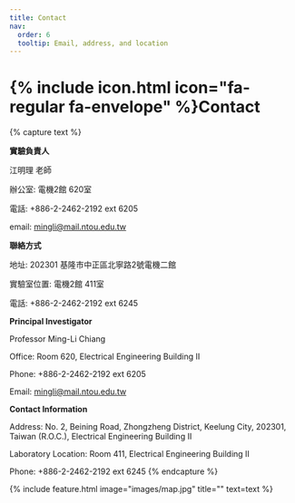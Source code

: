 ```yaml
---
title: Contact
nav:
  order: 6
  tooltip: Email, address, and location
---
```


# {% include icon.html icon="fa-regular fa-envelope" %}Contact


{% capture text %}

**實驗負責人**  

江明理 老師

辦公室: 電機2館 620室

電話: +886-2-2462-2192 ext 6205  

email: mingli@mail.ntou.edu.tw

**聯絡方式**  

地址: 202301 基隆市中正區北寧路2號電機二館  

實驗室位置: 電機2館 411室  

電話: +886-2-2462-2192 ext 6245

**Principal Investigator**

Professor Ming-Li Chiang

Office: Room 620, Electrical Engineering Building II

Phone: +886-2-2462-2192 ext 6205

Email: mingli@mail.ntou.edu.tw

**Contact Information**

Address: No. 2, Beining Road, Zhongzheng District, Keelung City, 202301, Taiwan (R.O.C.), Electrical Engineering Building II

Laboratory Location: Room 411, Electrical Engineering Building II

Phone: +886-2-2462-2192 ext 6245
{% endcapture %}

{%
  include feature.html
  image="images/map.jpg"
  title=""
  text=text
%}
